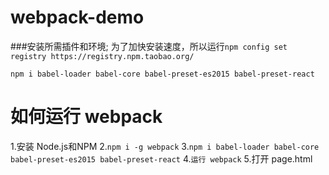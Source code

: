 # webpack-demo
###安装所需插件和环境;
为了加快安装速度，所以运行``npm config set registry https://registry.npm.taobao.org/``
```
npm i babel-loader babel-core babel-preset-es2015 babel-preset-react
```

# 如何运行 webpack
1.安装 Node.js和NPM
2.``npm i -g webpack``
3.``npm i babel-loader babel-core babel-preset-es2015 babel-preset-react``
4.``运行 webpack``
5.打开 page.html
